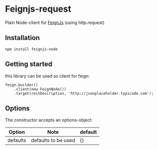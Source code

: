 # Feignjs-request
Plain Node-client for [FeignJs](https://github.com/feignjs/feignjs) (using http.request)


## Installation
```
npm install feignjs-node
```

## Getting started
this library can be used as client for feign:

```
feign.builder()
	.client(new FeignNode())        
    .target(restDescription, 'http://jsonplaceholder.typicode.com');
```


## Options
The constructor accepts an options-object:

| Option | Note | default
|---|---|---|
| defaults | defaults to be used | {} |



